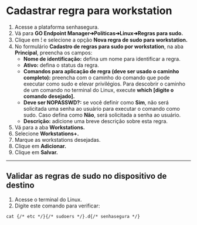 # Cadastrar regra para workstation

1. Acesse a plataforma senhasegura.
2. Vá para **GO Endpoint Manager➔Políticas➔Linux➔Regras para sudo.**
3. Clique em **⁝** e selecione a opção **Nova regra de sudo para workstation.**
4. No formulário **Cadastro de regras para sudo por workstation**, na aba **Principal**, preencha os campos:
    * **Nome de identificação:** defina um nome para identificar a regra.
    * **Ativo:** defina o status da regra.
    * **Comandos para aplicação de regra (deve ser usado o caminho completo):** preencha com o caminho do comando que pode executar como sudo e elevar privilégios. Para descobrir o caminho de um comando no terminal do Linux, execute **which [digite o comando desejado].**
    * **Deve ser NOPASSWD?:** se você definir como **Sim**, não será solicitada uma senha ao usuário para executar o comando como sudo. Caso defina como **Não**, será solicitada a senha ao usuário.
    * **Descrição:** adicione uma breve descrição sobre esta regra.
5. Vá para a aba **Workstations.**
6. Selecione **Workstations+.**
7. Marque as workstations desejadas.
8. Clique em **Adicionar.**
9. Clique em **Salvar.**

* * *

## Validar as regras de sudo no dispositivo de destino

1. Acesse o terminal do Linux.
2. Digite este comando para verificar:

```shell
cat {/* etc */}{/* sudoers */}.d{/* senhasegura */}
```